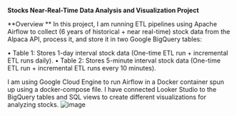 ****Stocks Near-Real-Time Data Analysis and Visualization Project****


**Overview
**
In this project, I am running ETL pipelines using Apache Airflow to collect (6 years of historical + near real-time) stock data from the Alpaca API, process it, and store it in two Google BigQuery tables:

•	Table 1: Stores 1-day interval stock data (One-time ETL run + incremental ETL runs daily).
•	Table 2: Stores 5-minute interval stock data (One-time ETL run + incremental ETL runs every 10 minutes).

I am using Google Cloud Engine to run Airflow in a Docker container spun up using a docker-compose file. I have connected Looker Studio to the BigQuery tables and SQL views to create different visualizations for analyzing stocks.
![image](https://github.com/user-attachments/assets/f3803514-5a04-43f7-8113-4db19a1526ce)
